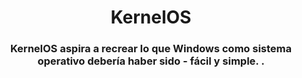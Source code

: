<h1 align="center">KernelOS</h1>
<h3 align="center">KernelOS aspira a recrear lo que Windows como sistema operativo debería haber sido - fácil y simple. .</h3>
